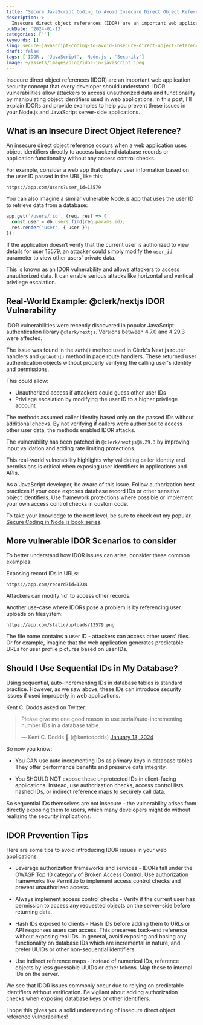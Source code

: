 ```yaml
---
title: "Secure JavaScript Coding to Avoid Insecure Direct Object References (IDOR)"
description: >-
  Insecure direct object references (IDOR) are an important web application security concept that every developer should understand. IDOR vulnerabilities allow attackers to access unauthorized data and functionality by manipulating object identifiers used in web applications. In this post, I'll  explain IDORs and provide examples to help you prevent these issues in your Node.js and JavaScript server-side applications.
pubDate: '2024-01-13'
categories: ['']
keywords: []
slug: secure-javascript-coding-to-avoid-insecure-direct-object-references-idor
draft: false
tags: ['IDOR', 'JavaScript', 'Node.js', 'Security']
image: ~/assets/images/blog/idor-in-javascript.jpeg
---
```


Insecure direct object references (IDOR) are an important web application security concept that every developer should understand. IDOR vulnerabilities allow attackers to access unauthorized data and functionality by manipulating object identifiers used in web applications. In this post, I'll  explain IDORs and provide examples to help you prevent these issues in your Node.js and JavaScript server-side applications.

## What is an Insecure Direct Object Reference?

An insecure direct object reference occurs when a web application uses object identifiers directly to access backend database records or application functionality without any access control checks.

For example, consider a web app that displays user information based on the user ID passed in the URL, like this:

```
https://app.com/users?user_id=13579
```

You can also imagine a similar vulnerable Node.js app that uses the user ID to retrieve data from a database:

```js
app.get('/users/:id', (req, res) => {
  const user = db.users.find(req.params.id);
  res.render('user', { user });
});
```

If the application doesn’t verify that the current user is authorized to view details for user 13579, an attacker could simply modify the `user_id` parameter to view other users' private data.

This is known as an IDOR vulnerability and allows attackers to access unauthorized data. It can enable serious attacks like horizontal and vertical privilege escalation.

## Real-World Example: @clerk/nextjs IDOR Vulnerability

IDOR vulnerabilities were recently discovered in popular JavaScript authentication library `@clerk/nextjs`. Versions between 4.7.0 and 4.29.3 were affected.

The issue was found in the `auth()` method used in Clerk's Next.js router handlers and `getAuth()` method in page route handlers. These returned user authentication objects without properly verifying the calling user's identity and permissions.

This could allow:

- Unauthorized access if attackers could guess other user IDs
- Privilege escalation by modifying the user ID to a higher privilege account

The methods assumed caller identity based only on the passed IDs without additional checks. By not verifying if callers were authorized to access other user data, the methods enabled IDOR attacks.

The vulnerability has been patched in `@clerk/nextjs@4.29.3` by improving input validation and adding rate limiting protections.

This real-world vulnerability highlights why validating caller identity and permissions is critical when exposing user identifiers in applications and APIs.

As a JavaScript developer, be aware of this issue. Follow authorization best practices if your code exposes database record IDs or other sensitive object identifiers. Use framework protections where possible or implement your own access control checks in custom code.

To take your knowledge to the next level, be sure to check out my popular [Secure Coding in Node.js book series](https://nodejs-security.com).

## More vulnerable IDOR Scenarios to consider

To better understand how IDOR issues can arise, consider these common examples:

Exposing record IDs in URLs:

```
https://app.com/record?id=1234
```

Attackers can modify 'id' to access other records.

Another use-case where IDORs pose a problem is by referencing user uploads on filesystem:

```
https://app.com/static/uploads/13579.png
```

The file name contains a user ID - attackers can access other users' files. Or for example, imagine that the web application generates predictable URLs for user profile pictures based on user IDs.

## Should I Use Sequential IDs in My Database?

Using sequential, auto-incrementing IDs in database tables is standard practice. However, as we saw above, these IDs can introduce security issues if used improperly in web applications.

Kent C. Dodds asked on Twitter:

<blockquote class="twitter-tweet"><p lang="en" dir="ltr">Please give me one good reason to use serial/auto-incrementing number IDs in a database table.</p>&mdash; Kent C. Dodds 🌌 (@kentcdodds) <a href="https://twitter.com/kentcdodds/status/1746239448021631288?ref_src=twsrc%5Etfw">January 13, 2024</a></blockquote> <script async src="https://platform.twitter.com/widgets.js" charset="utf-8"></script>

So now you know:

- You CAN use auto incrementing IDs as primary keys in database tables. They offer performance benefits and preserve data integrity.

- You SHOULD NOT expose these unprotected IDs in client-facing applications. Instead, use authorization checks, access control lists, hashed IDs, or indirect reference maps to securely call data.

So sequential IDs themselves are not insecure - the vulnerability arises from directly exposing them to users, which many developers might do without realizing the security implications.

## IDOR Prevention Tips

Here are some tips to avoid introducing IDOR issues in your web applications:

- Leverage authorization frameworks and services - IDORs fall under the OWASP Top 10 category of Broken Access Control. Use authorization frameworks like Permit.io to implement access control checks and prevent unauthorized access.
  
- Always implement access control checks - Verify if the current user has permission to access any requested objects on the server-side before returning data.
  
- Hash IDs exposed to clients - Hash IDs before adding them to URLs or API responses users can access. This preserves back-end reference without exposing real IDs. In general, avoid exposing and basing any functionality on database IDs which are incremental in nature, and prefer UUIDs or other non-sequential identifiers.
  
- Use indirect reference maps - Instead of numerical IDs, reference objects by less guessable UUIDs or other tokens. Map these to internal IDs on the server.

We see that IDOR issues commonly occur due to relying on predictable identifiers without verification. Be vigilant about adding authorization checks when exposing database keys or other identifiers.

I hope this gives you a solid understanding of insecure direct object reference vulnerabilities!


